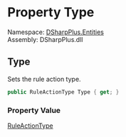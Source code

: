 # Property Type

Namespace: [DSharpPlus.Entities](DSharpPlus.Entities.md)  
Assembly: DSharpPlus.dll

## <a id="DSharpPlus_Entities_DiscordAutoModerationActionBuilder_Type"></a>Type

Sets the rule action type.

```csharp
public RuleActionType Type { get; }
```

### Property Value

[RuleActionType](DSharpPlus.Enums.RuleActionType.md)

